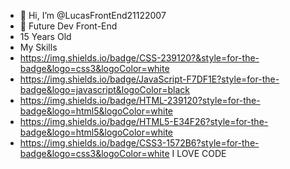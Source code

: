 - 👋 Hi, I’m @LucasFrontEnd21122007
- 👀 Future Dev Front-End
- 15 Years Old
- My Skills
- https://img.shields.io/badge/CSS-239120?&style=for-the-badge&logo=css3&logoColor=white
- https://img.shields.io/badge/JavaScript-F7DF1E?style=for-the-badge&logo=javascript&logoColor=black
- https://img.shields.io/badge/HTML-239120?style=for-the-badge&logo=html5&logoColor=white
- https://img.shields.io/badge/HTML5-E34F26?style=for-the-badge&logo=html5&logoColor=white
- https://img.shields.io/badge/CSS3-1572B6?style=for-the-badge&logo=css3&logoColor=white
I LOVE CODE 

<!---
LucasFrontEnd21122007/LucasFrontEnd21122007 is a ✨ special ✨ repository because its `README.md` (this file) appears on your GitHub profile.
You can click the Preview link to take a look at your changes.
--->
